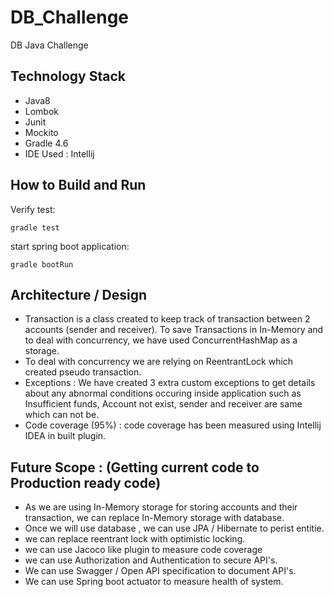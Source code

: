# DB_Challenge
DB Java Challenge

## Technology Stack

 - Java8
 - Lombok
 - Junit
 - Mockito
 - Gradle 4.6
 - IDE Used : Intellij
 
 ## How to Build and Run
 
 Verify test:

    gradle test
    
start spring boot application:

    gradle bootRun

 
 ## Architecture / Design
 
  - Transaction is a class created to keep track of transaction between 2 accounts (sender and receiver). To save Transactions in In-Memory and to deal with concurrency, we have used ConcurrentHashMap as a storage.
  - To deal with concurrency we are relying on ReentrantLock which created pseudo transaction. 
  - Exceptions : We have created 3 extra custom exceptions to get details about any abnormal conditions occuring inside application such as Insufficient funds, Account not exist, sender and receiver are same which can not be.
  - Code coverage (95%) : code coverage has been measured using Intellij IDEA in built plugin.
  
## Future Scope : (Getting current code to Production ready code)

  - As we are using In-Memory storage for storing accounts and their transaction, we can replace In-Memory storage with database. 
  - Once we will use database , we can use JPA / Hibernate to perist entitie.
  - we can replace reentrant lock with optimistic locking.
  - we can use Jacoco like plugin to measure code coverage
  - we can use Authorization and Authentication to secure API's.
  - We can use Swagger / Open API specification to document API's.
  - We can use Spring boot actuator to measure health of system.
